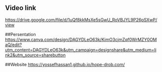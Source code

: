 ## Video link
https://drive.google.com/file/d/1uQf8kkMsXe5sGwU_RoVBJYL9P26pSXwP/view

##Persentation
https://www.canva.com/design/DAGYDLeO63k/KimO3cjmZqf0WrMZY0OMaQ/edit?utm_content=DAGYDLeO63k&utm_campaign=designshare&utm_medium=link2&utm_source=sharebutton

##Website
https://yossefhassan1.github.io/hope-drob.com/
